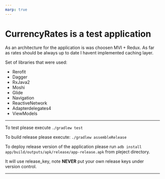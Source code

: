 ```yaml
---
marp: true
---
```


# CurrencyRates is a test application

As an architecture for the application is was choosen MVI + Redux.
As far as rates should be always up to date I havent implemented caching layer.

Set of libraries that were used:
* Rerofit
* Dagger
* RxJava2
* Moshi
* Glide
* Navigation
* ReactiveNetwork
* Adapterdelegates4
* ViewModels

---

To test please execute `./gradlew test`

To build release please execute: `./gradlew assembleRelease`

To deploy release version of the application please run `adb install app/build/outputs/apk/release/app-release.apk` from pleject directory.

It will use release_key, note **NEVER** put your own release keys under version control.

---

